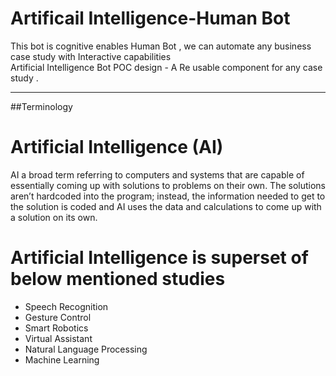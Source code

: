 # Artificail Intelligence-Human Bot

This bot is cognitive enables Human Bot , we can automate any business case study with Interactive capabilities   
Artificial Intelligence Bot POC design - A Re usable component for any case study .

______________________________________________________________________

##Terminology 

# Artificial Intelligence (AI)

AI a broad term referring to computers and systems that are capable of essentially coming up with solutions to problems on their own. The solutions aren’t hardcoded into the program; instead, the information needed to get to the solution is coded and AI  uses the data and calculations to come up with a solution on its own.

# Artificial Intelligence is superset of below mentioned studies 

* Speech Recognition 
* Gesture Control
* Smart Robotics
* Virtual Assistant 
* Natural Language Processing 
* Machine Learning 
